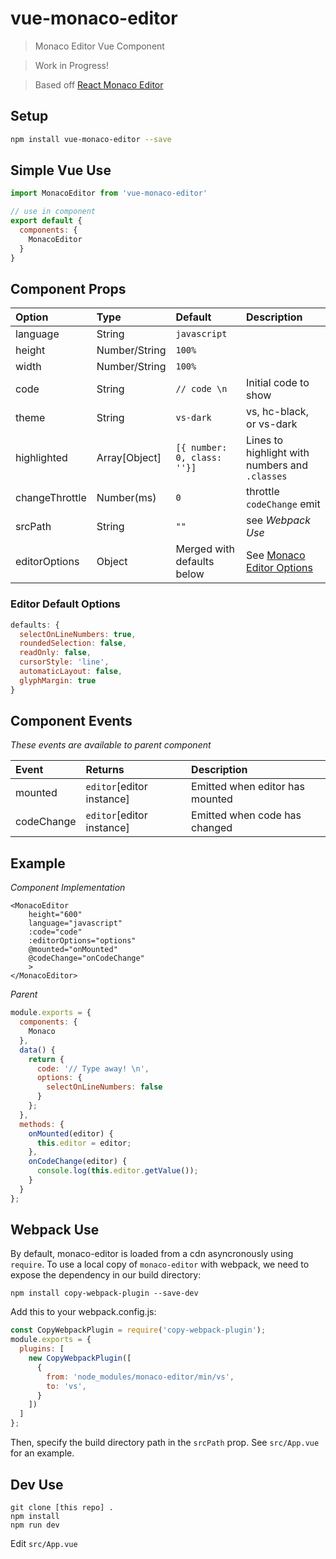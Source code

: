 # vue-monaco-editor

> Monaco Editor Vue Component

> Work in Progress!

> Based off [React Monaco Editor](https://github.com/superRaytin/react-monaco-editor)

## Setup

``` bash
npm install vue-monaco-editor --save
```

## Simple Vue Use

```js
import MonacoEditor from 'vue-monaco-editor'

// use in component
export default {
  components: {
    MonacoEditor
  }
}
```

## Component Props

| Option        | Type          | Default | Description
|:-------------|:-------------|:-------|:-------|
| language      | String        | `javascript` | |
| height        | Number/String | `100%` ||
| width | Number/String | `100%` ||
| code | String | `// code \n` | Initial code to show |
| theme | String | `vs-dark` | vs, hc-black, or vs-dark |
| highlighted | Array[Object] | `[{ number: 0, class: ''}]` | Lines to highlight with numbers and `.classes` |
| changeThrottle | Number(ms) | `0` |  throttle `codeChange` emit |
|srcPath| String | `""` | see *Webpack Use*
| editorOptions | Object | Merged with defaults below | See [Monaco Editor Options](https://microsoft.github.io/monaco-editor/api/interfaces/monaco.editor.ieditorconstructionoptions.html) |

### Editor Default Options
```js
defaults: {
  selectOnLineNumbers: true,
  roundedSelection: false,
  readOnly: false,
  cursorStyle: 'line',
  automaticLayout: false,
  glyphMargin: true
}
```

## Component Events

*These events are available to parent component*

| Event        | Returns          | Description
|:-------------|:-------------|:-------|
|mounted|`editor`[editor instance]|Emitted when editor has mounted|
|codeChange|`editor`[editor instance]|Emitted when code has changed|

## Example

*Component Implementation*
```vue
<MonacoEditor
    height="600"
    language="javascript"
    :code="code"
    :editorOptions="options"
    @mounted="onMounted"
    @codeChange="onCodeChange"
    >
</MonacoEditor>
```

*Parent*
```js
module.exports = {
  components: {
    Monaco
  },
  data() {
    return {
      code: '// Type away! \n',
      options: {
        selectOnLineNumbers: false
      }
    };
  },
  methods: {
    onMounted(editor) {
      this.editor = editor;
    },
    onCodeChange(editor) {
      console.log(this.editor.getValue());
    }
  }
};
```

## Webpack Use

By default, monaco-editor is loaded from a cdn asyncronously using `require`. To use a local copy of `monaco-editor` with webpack, we need to expose the dependency in our build directory:

`npm install copy-webpack-plugin --save-dev`

Add this to your webpack.config.js:

```js
const CopyWebpackPlugin = require('copy-webpack-plugin');
module.exports = {
  plugins: [
    new CopyWebpackPlugin([
      {
        from: 'node_modules/monaco-editor/min/vs',
        to: 'vs',
      }
    ])
  ]
};
```

Then, specify the build directory path in the `srcPath` prop. See `src/App.vue` for an example.

## Dev Use

```
git clone [this repo] .
npm install
npm run dev
```

Edit `src/App.vue`
